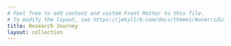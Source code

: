 ```yaml
---
# Feel free to add content and custom Front Matter to this file.
# To modify the layout, see https://jekyllrb.com/docs/themes/#overriding-theme-defaults
title: Research Journey
layout: collection
---
```

 